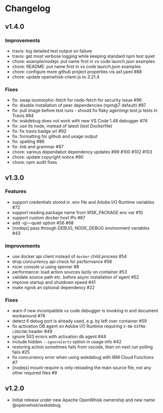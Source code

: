 <!--
#
# Licensed to the Apache Software Foundation (ASF) under one or more
# contributor license agreements.  See the NOTICE file distributed with
# this work for additional information regarding copyright ownership.
# The ASF licenses this file to You under the Apache License, Version 2.0
# (the "License"); you may not use this file except in compliance with
# the License.  You may obtain a copy of the License at
#
#     http://www.apache.org/licenses/LICENSE-2.0
#
# Unless required by applicable law or agreed to in writing, software
# distributed under the License is distributed on an "AS IS" BASIS,
# WITHOUT WARRANTIES OR CONDITIONS OF ANY KIND, either express or implied.
# See the License for the specific language governing permissions and
# limitations under the License.
#
-->

# Changelog

## v1.4.0

### Improvements

- travis: log detailed test output on failure
- travis: get most verbose logging while keeping standard npm test quiet
- chore: example/nodejs: put name first in vs code launch.json examples
- chore: README: put name first in vs code launch.json examples
- chore: configure more github project properties vis asf.yaml #88
- chore: update openwhisk-client-js to 3.21.4

### Fixes

- fix: swap isomorphic-fetch for node-fetch for security issue #96
- fix: disable installation of peer dependencies (npm@7 default) #97
- fix: pull image before test runs - should fix flaky agentmgr.test.js tests in Travis #84
- fix: wskdebug does not work with new VS Code 1.48 debugger #74
- fix: use lts node, instead of latest (test Dockerfile)
- fix: fix travis badge url #92
- fix: formatting for github and usage output
- fix: spelling #86
- fix: link and grammar #87
- chore: various dependabot dependency updates #99 #100 #102 #103
- chore: update copyright notice #90
- chore: npm audit fixes

## v1.3.0

### Features

- support credentials stored in .env file and Adobe I/O Runtime variables #72
- support reading package name from WSK_PACKAGE env var #10
- support custom docker host IPs #67
- add -q/—quiet option #56 #68
- [nodejs] pass through DEBUG, NODE_DEBUG environment variables #43

### Improvements

- use docker api client instead of `docker` child process #54
- drop concurrency api check for performance #58
- nicer console ui using spinner #8
- performance: load action sources lazily on container  #53
- validate source path etc. before async installation of agent #52
- improve startup and shutdown speed #41
- make ngrok an optional dependency #22

### Fixes

- warn if new incompatible vs code debugger is invoking in and document workaround #76
- detect if debug port is already used, e.g. by left over container #59
- fix activation DB agent on Adobe I/O Runtime requiring `X-OW-EXTRA-LOGGING` header #49
- ignore 503 errors with activation db agent #44
- include hidden `--ignoreCerts` option in usage info #42
- restoring action sometimes fails from vscode, then on next run polling fails #25
- fix concurrency error when using wskdebug with IBM Cloud Functions #7
- [nodejs] mount-require is only reloading the main source file, not any other required files #9


## v1.2.0
* Initial release under new Apache OpenWhisk ownership and new name @openwhisk/wskdebug
